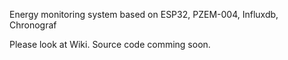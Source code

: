 Energy monitoring system based on ESP32, PZEM-004, Influxdb, Chronograf

Please look at Wiki. Source code comming soon.

